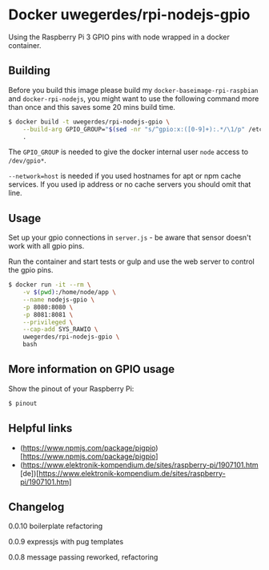 # Docker uwegerdes/rpi-nodejs-gpio

Using the Raspberry Pi 3 GPIO pins with node wrapped in a docker container.

## Building

Before you build this image please build my `docker-baseimage-rpi-raspbian` and `docker-rpi-nodejs`, you might want to use the following command more than once and this saves some 20 mins build time.

```bash
$ docker build -t uwegerdes/rpi-nodejs-gpio \
	--build-arg GPIO_GROUP="$(sed -nr "s/^gpio:x:([0-9]+):.*/\1/p" /etc/group)" \
	.
```

The `GPIO_GROUP` is needed to give the docker internal user `node` access to `/dev/gpio*`.

`--network=host` is needed if you used hostnames for apt or npm cache services. If you used ip address or no cache servers you should omit that line.

## Usage

Set up your gpio connections in `server.js` - be aware that sensor doesn't work with all gpio pins.

Run the container and start tests or gulp and use the web server to control the gpio pins.

```bash
$ docker run -it --rm \
	-v $(pwd):/home/node/app \
	--name nodejs-gpio \
	-p 8080:8080 \
	-p 8081:8081 \
	--privileged \
	--cap-add SYS_RAWIO \
	uwegerdes/rpi-nodejs-gpio \
	bash
```

## More information on GPIO usage

Show the pinout of your Raspberry Pi:

```bash
$ pinout
```

## Helpful links

- (https://www.npmjs.com/package/pigpio)[https://www.npmjs.com/package/pigpio]
- (https://www.elektronik-kompendium.de/sites/raspberry-pi/1907101.htm [de])[https://www.elektronik-kompendium.de/sites/raspberry-pi/1907101.htm]


## Changelog

0.0.10 boilerplate refactoring

0.0.9 expressjs with pug templates

0.0.8 message passing reworked, refactoring

